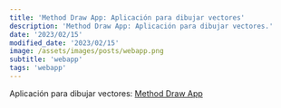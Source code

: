```yaml
---
title: 'Method Draw App: Aplicación para dibujar vectores'
description: 'Method Draw App: Aplicación para dibujar vectores.'
date: '2023/02/15'
modified_date: '2023/02/15'
image: /assets/images/posts/webapp.png
subtitle: 'webapp'
tags: 'webapp'
---
```


Aplicación para dibujar vectores: [Method Draw App](https://editor.method.ac/)
